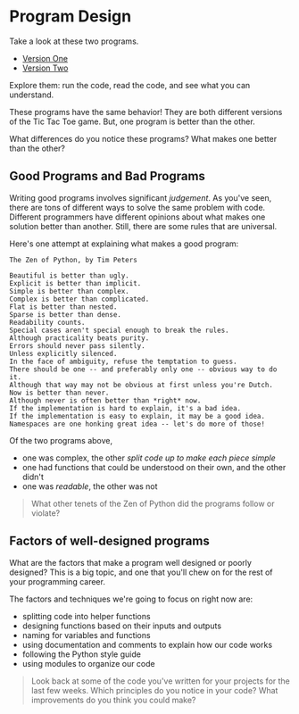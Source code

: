 # Program Design

Take a look at these two programs.

- [Version One](https://replit.com/@kibocurriculum/ttt-inline)
- [Version Two](https://replit.com/@kibocurriculum/ttt-factored)

Explore them: run the code, read the code, and see what you can understand.

These programs have the same behavior! They are both different versions of
the Tic Tac Toe game. But, one program is better than the other.

What differences do you notice these programs? What makes one better than the other?

## Good Programs and Bad Programs

Writing good programs involves significant _judgement_. As you've seen, there
are tons of different ways to solve the same problem with code. Different
programmers have different opinions about what makes one solution better than
another. Still, there are some rules that are universal.

Here's one attempt at explaining what makes a good program:

```
The Zen of Python, by Tim Peters

Beautiful is better than ugly.
Explicit is better than implicit.
Simple is better than complex.
Complex is better than complicated.
Flat is better than nested.
Sparse is better than dense.
Readability counts.
Special cases aren't special enough to break the rules.
Although practicality beats purity.
Errors should never pass silently.
Unless explicitly silenced.
In the face of ambiguity, refuse the temptation to guess.
There should be one -- and preferably only one -- obvious way to do it.
Although that way may not be obvious at first unless you're Dutch.
Now is better than never.
Although never is often better than *right* now.
If the implementation is hard to explain, it's a bad idea.
If the implementation is easy to explain, it may be a good idea.
Namespaces are one honking great idea -- let's do more of those!
```

Of the two programs above,

* one was complex, the other _split code up to make each piece simple_
* one had functions that could be understood on their own, and the other didn't
* one was _readable_, the other was not

> What other tenets of the Zen of Python did the programs follow or violate?

## Factors of well-designed programs

What are the factors that make a program well designed or poorly designed? This
is a big topic, and one that you'll chew on for the rest of your programming
career.

The factors and techniques we're going to focus on right now are:
- splitting code into helper functions
- designing functions based on their inputs and outputs
- naming for variables and functions
- using documentation and comments to explain how our code works
- following the Python style guide
- using modules to organize our code

> Look back at some of the code you've written for your projects for the last few weeks. Which principles do you notice in your code? What improvements do you think you could make?